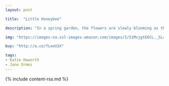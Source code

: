 ```yaml
---
layout: post

title:  "Little Honeybee"

description: "In a spring garden, the flowers are slowly blooming as the weather warms up. And as the flowers come out, so too do other forms of life, especially those all-important pollinators—bees! This companion title to <em>Little Pear Tree</em> is a simple counting book with a difference: as readers count emerging spring flowers from one to ten, by peeking under petals and leaves, they will also discover the same number of bees humming and buzzing about."

img: "https://images-na.ssl-images-amazon.com/images/I/51MvjgtE6CL._SL480_.jpg"

buy: "http://a.co/fLeoU1X"

tags:
- Katie Haworth
- Jane Ormes
---
```


{% include content-rss.md %}